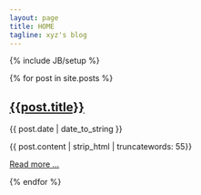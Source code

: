 ```yaml
---
layout: page
title: HOME
tagline: xyz's blog
---
```

{% include JB/setup %}

{% for post in site.posts %}
  <div class="post">
  <p><h2><a href="{{ BASE_PATH }}{{post.url}}">{{post.title}}</a></h2>{{ post.date | date_to_string }}</p>
  <div class="post-header-line"></div>
  <p>{{ post.content | strip_html | truncatewords: 55}}</p>
  <p><a href="{{ BASE_PATH }}{{post.url}}">Read more ...</a></p>
  </div>
{% endfor %}

